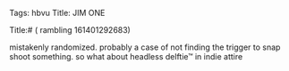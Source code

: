 Tags: hbvu
Title: JIM ONE
  
Title:# ( rambling 161401292683)  
  
mistakenly randomized. probably a case of not finding the trigger to snap shoot something. so what about headless delftie™ in indie attire  
